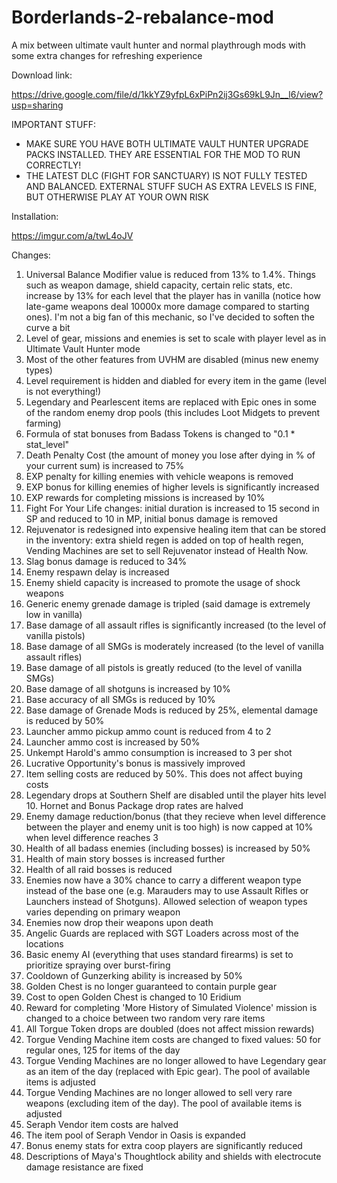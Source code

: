 # Borderlands-2-rebalance-mod
A mix between ultimate vault hunter and normal playthrough mods with some extra changes for refreshing experience

Download link:

https://drive.google.com/file/d/1kkYZ9yfpL6xPiPn2ij3Gs69kL9Jn__l6/view?usp=sharing

IMPORTANT STUFF:

* MAKE SURE YOU HAVE BOTH ULTIMATE VAULT HUNTER UPGRADE PACKS INSTALLED. THEY ARE ESSENTIAL FOR THE MOD TO RUN CORRECTLY!
* THE LATEST DLC (FIGHT FOR SANCTUARY) IS NOT FULLY TESTED AND BALANCED. EXTERNAL STUFF SUCH AS EXTRA LEVELS IS FINE, BUT OTHERWISE PLAY AT YOUR OWN RISK

Installation:

https://imgur.com/a/twL4oJV

Changes:

1. Universal Balance Modifier value is reduced from 13% to 1.4%. Things such as weapon damage, shield capacity, certain relic stats, etc. increase by 13% for each level that the player has in vanilla (notice how late-game weapons deal 10000x more damage compared to starting ones). I'm not a big fan of this mechanic, so I've decided to soften the curve a bit
2. Level of gear, missions and enemies is set to scale with player level as in Ultimate Vault Hunter mode
3. Most of the other features from UVHM are disabled (minus new enemy types)
4. Level requirement is hidden and diabled for every item in the game (level is not everything!)
5. Legendary and Pearlescent items are replaced with Epic ones in some of the random enemy drop pools (this includes Loot Midgets to prevent farming)
6. Formula of stat bonuses from Badass Tokens is changed to "0.1 * stat_level" 
7. Death Penalty Cost (the amount of money you lose after dying in % of your current sum) is increased to 75%
8. EXP penalty for killing enemies with vehicle weapons is removed
9. EXP bonus for killing enemies of higher levels is significantly increased
10. EXP rewards for completing missions is increased by 10%
11. Fight For Your Life changes: initial duration is increased to 15 second in SP and reduced to 10 in MP, initial bonus damage is removed
12. Rejuvenator is redesigned into expensive healing item that can be stored in the inventory: extra shield regen is added on top of health regen, Vending Machines are set to sell Rejuvenator instead of Health Now.
13. Slag bonus damage is reduced to 34%
14. Enemy respawn delay is increased
15. Enemy shield capacity is increased to promote the usage of shock weapons
16. Generic enemy grenade damage is tripled (said damage is extremely low in vanilla)
17. Base damage of all assault rifles is significantly increased (to the level of vanilla pistols)
18. Base damage of all SMGs is moderately increased (to the level of vanilla assault rifles)
19. Base damage of all pistols is greatly reduced (to the level of vanilla SMGs)
20. Base damage of all shotguns is increased by 10%
21. Base accuracy of all SMGs is reduced by 10%
22. Base damage of Grenade Mods is reduced by 25%, elemental damage is reduced by 50%
23. Launcher ammo pickup ammo count is reduced from 4 to 2
24. Launcher ammo cost is increased by 50%
25. Unkempt Harold's ammo consumption is increased to 3 per shot
26. Lucrative Opportunity's bonus is massively improved
27. Item selling costs are reduced by 50%. This does not affect buying costs
28. Legendary drops at Southern Shelf are disabled until the player hits level 10. Hornet and Bonus Package drop rates are halved
29. Enemy damage reduction/bonus (that they recieve when level difference between the player and enemy unit is too high) is now capped at 10% when level difference reaches 3
30. Health of all badass enemies (including bosses) is increased by 50%
31. Health of main story bosses is increased further 
32. Health of all raid bosses is reduced
33. Enemies now have a 30% chance to carry a different weapon type instead of the base one (e.g. Marauders may to use Assault Rifles or Launchers instead of Shotguns). Allowed selection of weapon types varies depending on primary weapon
34. Enemies now drop their weapons upon death
35. Angelic Guards are replaced with SGT Loaders across most of the locations
36. Basic enemy AI (everything that uses standard firearms) is set to prioritize spraying over burst-firing
37. Cooldown of Gunzerking ability is increased by 50%
38. Golden Chest is no longer guaranteed to contain purple gear
39. Cost to open Golden Chest is changed to 10 Eridium
40. Reward for completing 'More History of Simulated Violence' mission is changed to a choice between two random very rare items
41. All Torgue Token drops are doubled (does not affect mission rewards)
42. Torgue Vending Machine item costs are changed to fixed values: 50 for regular ones, 125 for items of the day
43. Torgue Vending Machines are no longer allowed to have Legendary gear as an item of the day (replaced with Epic gear). The pool of available items is adjusted
44. Torgue Vending Machines are no longer allowed to sell very rare weapons (excluding item of the day). The pool of available items is adjusted
45. Seraph Vendor item costs are halved
46. The item pool of Seraph Vendor in Oasis is expanded
47. Bonus enemy stats for extra coop players are significantly reduced
48. Descriptions of Maya's Thoughtlock ability and shields with electrocute damage resistance are fixed
